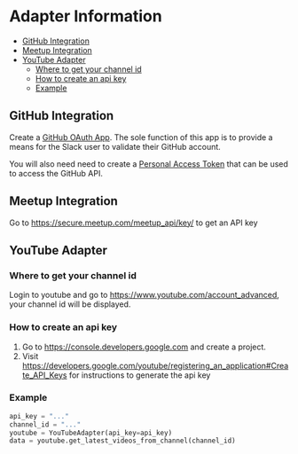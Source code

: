 # Adapter Information

<!-- TOC -->

- [GitHub Integration](#github-integration)
- [Meetup Integration](#meetup-integration)
- [YouTube Adapter](#youtube-adapter)
  - [Where to get your channel id](#where-to-get-your-channel-id)
  - [How to create an api key](#how-to-create-an-api-key)
  - [Example](#example)

<!-- /TOC -->

## GitHub Integration

Create a [GitHub OAuth App](https://github.com/settings/developers). The sole function of this app is to provide a means for the Slack user to validate their GitHub account.

You will also need need to create a [Personal Access Token](https://github.com/settings/tokens) that can be used to access the GitHub API.

## Meetup Integration

Go to https://secure.meetup.com/meetup_api/key/
to get an API key

## YouTube Adapter

### Where to get your channel id

Login to youtube and go to https://www.youtube.com/account_advanced, your
channel id will be displayed.

### How to create an api key

1. Go to https://console.developers.google.com and create a project.
2. Visit https://developers.google.com/youtube/registering_an_application#Create_API_Keys
for instructions to generate the api key

### Example

```python
api_key = "..."
channel_id = "..."
youtube = YouTubeAdapter(api_key=api_key)
data = youtube.get_latest_videos_from_channel(channel_id)
```
